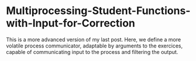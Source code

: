 # Multiprocessing-Student-Functions-with-Input-for-Correction
This is a more advanced version of my last post. Here, we define a more volatile process communicator, adaptable by arguments to the exercices, capable of communicating input to the process and filtering the output. 
